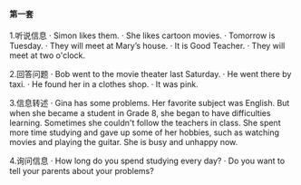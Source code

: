 #### 第一套 ####

1.听说信息
· Simon likes them.
· She likes cartoon movies.
· Tomorrow is Tuesday.
· They will meet at Mary’s house.
· It is Good Teacher.
· They will meet at two o'clock.

2.回答问题
· Bob went to the movie theater last Saturday.
· He went there by taxi.
· He found her in a clothes shop.
· It was pink.

3.信息转述
· Gina has some problems. Her favorite subject was English. But when she became a student in Grade 8, she began to have difficulties learning. Sometimes she couldn't follow the teachers in class. She spent more time studying and gave up some of her hobbies, such as watching movies and playing the guitar. She is busy and unhappy now.

4.询问信息
· How long do you spend studying every day?
· Do you want to tell your parents about your problems?
